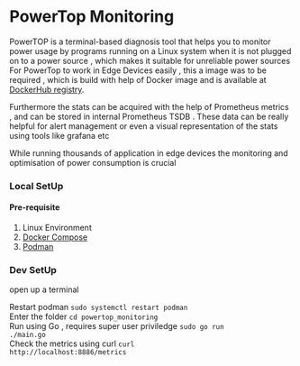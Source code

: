 <h1>PowerTop Monitoring</h1>


<p>PowerTOP is a terminal-based diagnosis tool that helps you to monitor power usage by programs running on a Linux system when it is not plugged on to a power source , which makes it suitable for unreliable power sources
For PowerTop to work in Edge Devices easily , this a image was to be required , which is build with help of Docker image and is available at <a href="https://hub.docker.com/">DockerHub registry</a>. </p>
<p>Furthermore the stats can be acquired with the help of Prometheus metrics , and can be stored in internal Prometheus TSDB . These data can be really helpful for alert management or even a visual representation of the stats using tools like grafana etc</p>

<p>While running thousands of application in edge devices the monitoring and optimisation of power consumption is crucial </p>

<h3>Local SetUp</h3>
<h4>Pre-requisite</h4>
<ol>
   <li>Linux Environment<ul>
  </ul></li>
  <li><a href="https://docs.docker.com/compose/install/">Docker Compose </a><ul>
  </ul></li>
  <li><a href="https://podman.io/getting-started/installation.html#installing-on-linux">Podman</a><ul>
  </ul></li>
</ol>


<h3>Dev SetUp</h3>

open up a terminal

Restart podman  <code>sudo systemctl restart podman</code>   
Enter the folder  <code>cd powertop_monitoring</code>  
Run using Go , requires super user priviledge  <code>sudo go run ./main.go</code>  
Check the metrics using curl   <code>curl http://localhost:8886/metrics</code>  
